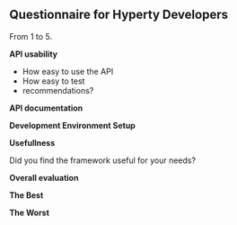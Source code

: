 ## Questionnaire for Hyperty Developers

From 1 to 5.

**API  usability**

* How easy to use the API
* How easy to test
* recommendations?


**API  documentation**

**Development Environment Setup**

**Usefullness**

Did you find the framework useful for your needs?

**Overall evaluation**

**The Best**

**The Worst**
